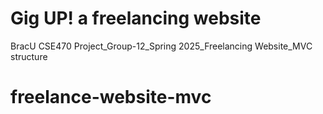 # Gig UP! a freelancing website
 BracU CSE470 Project_Group-12_Spring 2025_Freelancing Website_MVC structure
# freelance-website-mvc
